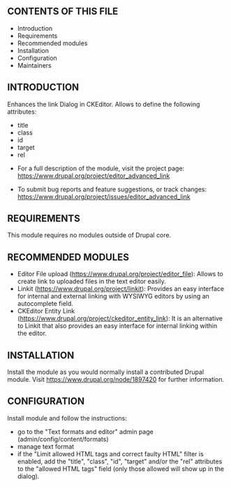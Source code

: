 ## CONTENTS OF THIS FILE

- Introduction
- Requirements
- Recommended modules
- Installation
- Configuration
- Maintainers

## INTRODUCTION

Enhances the link Dialog in CKEditor.
Allows to define the following attributes:

- title
- class
- id
- target
- rel

* For a full description of the module, visit the project page:
  https://www.drupal.org/project/editor_advanced_link

* To submit bug reports and feature suggestions, or track changes:
  https://www.drupal.org/project/issues/editor_advanced_link

## REQUIREMENTS

This module requires no modules outside of Drupal core.

## RECOMMENDED MODULES

- Editor File upload (https://www.drupal.org/project/editor_file):
  Allows to create link to uploaded files in the text editor easily.
- Linkit (https://www.drupal.org/project/linkit):
  Provides an easy interface for internal and external linking with WYSIWYG
  editors by using an autocomplete field.
- CKEditor Entity Link (https://www.drupal.org/project/ckeditor_entity_link):
  It is an alternative to Linkit that also provides an easy interface for
  internal linking within the editor.

## INSTALLATION

Install the module as you would normally install a contributed Drupal module.
Visit https://www.drupal.org/node/1897420 for further information.

## CONFIGURATION

Install module and follow the instructions:

- go to the "Text formats and editor" admin page (admin/config/content/formats)
- manage text format
- if the "Limit allowed HTML tags and correct faulty HTML" filter is enabled, 
  add the "title", "class", "id", "target" and/or the "rel" attributes to the
  "allowed HTML tags" field (only those allowed will show up in the dialog).
